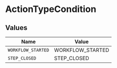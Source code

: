 # ActionTypeCondition


## Values

| Name               | Value              |
| ------------------ | ------------------ |
| `WORKFLOW_STARTED` | WORKFLOW_STARTED   |
| `STEP_CLOSED`      | STEP_CLOSED        |